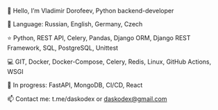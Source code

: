 👋 Hello, I’m Vladimir Dorofeev, Python backend-developer

💬 Language: Russian, English, Germany, Czech

⭐️ Python, REST API, Celery, Pandas, Django ORM, Django REST Framework, SQL, PostgreSQL, Unittest

💻 GIT, Docker, Docker-Compose, Celery, Redis, Linux, GitHub Actions, WSGI

🌱 In progress: FastAPI, MongoDB, CI/CD, React

📫 Contact me: t.me/daskodex or daskodex@gmail.com

<!--
**daskodex/daskodex** is a ✨ _special_ ✨ repository because its `README.md` (this file) appears on your GitHub profile.

Here are some ideas to get you started:

- 🔭 I’m currently working on ...
- 🌱 I’m currently learning ...
- 👯 I’m looking to collaborate on ...
- 🤔 I’m looking for help with ...
- 💬 Ask me about ...
- 📫 How to reach me: ...
- 😄 Pronouns: ...
- ⚡ Fun fact: ...
-->

